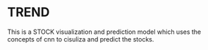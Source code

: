# TREND
 This is a STOCK visualization and prediction model which uses the concepts of cnn to cisuliza and predict the stocks.
